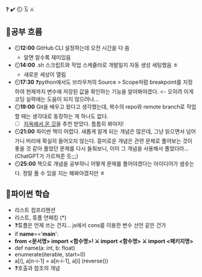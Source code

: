 ❓ ✔️ ⏲️ 🗓️ ⚔️

## 🧠공부 흐름
- ⏲️**12:00** GitHub CLI 설정하는데 오전 시간을 다 씀
    - 알면 알수록 재미있음
- ⏲️**14:00** .sh 스크립트와 작업 스케쥴러로 개발일지 자동 생성 세팅했음 ㅎ
    - 새로운 세상이 열림
- ⏲️**17:30** ❓python에서도 브라우저의 Source > Scope처럼 breakpoint를 지정하여 현재까지 변수에 저장된 값을 확인하는 기능을 알아봐야겠다. <- 오히려 이게 코딩 실력에는 도움이 되지 않으려나...
- ⏲️**19:00** Git을 배우고 왔다고 생각했는데, 복수의 repo와 remote branch로 작업할 때는 생각대로 동장하는 게 하나도 없다. 
    - [ ] [지옥에서 온 깃](https://www.youtube.com/watch?v=hFJZwOfme6w&list=PLuHgQVnccGMA8iwZwrGyNXCGy2LAAsTXk)을 추천 받았다. 틈틈히 봐야지!
- ⏲️**21:00** 파이썬 책이 어렵다. 새롭게 알게 되는 개념은 많은데, 그냥 읽으면서 넘어가니 머리에 확실히 들어오지 않는다. 흥미로운 개념은 관련 문제로 풀어보는 것이 좋을 것 같아 풀었던 문제를 다시 들춰보니, 이미 그 개념을 사용해서 풀었더라...(ChatGPT가 가르쳐준 듯;;;)
- ⏲️**25:00** 책으로 개념을 공부하니 어떻게 문제를 풀어야겠다는 아이디어가 샘솟는다. 정말 풀 수 있을 지는 해봐야겠지만 ㅎ

## 🐍파이썬 학습
- 리스트 컴프리헨션
- 리스트, 튜플 언패킹 (*)
- ❓튜플은 언제 쓰는 건지... js에서 cons를 이용한 변수 선언 같은 건가
- if __name__=='__main__':
- **from <문서명> import <함수명>! ⚔️ import <함수명> ⚔️ import <패키지명>**    
- def name(a: int, b: float)
- enumerate(iterable, start=0)
- a[i], a[n-i-1] = a[n-i-1], a[i] (reverse())
- ❓호출과 참조의 개념
